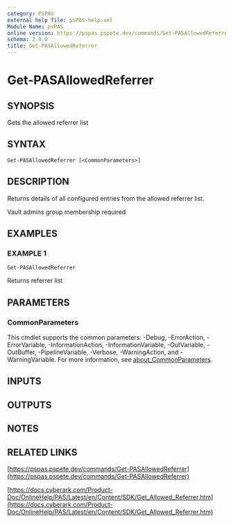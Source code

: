 ```yaml
---
category: PSPAS
external help file: psPAS-help.xml
Module Name: psPAS
online version: https://pspas.pspete.dev/commands/Get-PASAllowedReferrer
schema: 2.0.0
title: Get-PASAllowedReferrer
---
```


# Get-PASAllowedReferrer

## SYNOPSIS
Gets the allowed referrer list

## SYNTAX

```
Get-PASAllowedReferrer [<CommonParameters>]
```

## DESCRIPTION
Returns details of all configured entries from the allowed referrer list.

Vault admins group membership required

## EXAMPLES

### EXAMPLE 1
```
Get-PASAllowedReferrer
```

Returns referrer list

## PARAMETERS

### CommonParameters
This cmdlet supports the common parameters: -Debug, -ErrorAction, -ErrorVariable, -InformationAction, -InformationVariable, -OutVariable, -OutBuffer, -PipelineVariable, -Verbose, -WarningAction, and -WarningVariable. For more information, see [about_CommonParameters](http://go.microsoft.com/fwlink/?LinkID=113216).

## INPUTS

## OUTPUTS

## NOTES

## RELATED LINKS

[https://pspas.pspete.dev/commands/Get-PASAllowedReferrer](https://pspas.pspete.dev/commands/Get-PASAllowedReferrer)

[https://docs.cyberark.com/Product-Doc/OnlineHelp/PAS/Latest/en/Content/SDK/Get_Allowed_Referrer.htm](https://docs.cyberark.com/Product-Doc/OnlineHelp/PAS/Latest/en/Content/SDK/Get_Allowed_Referrer.htm)
